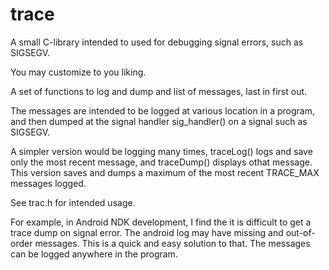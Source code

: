 # trace
A small C-library intended to used for debugging signal errors, such as SIGSEGV.


You may customize to you liking.

A set of functions to log and dump and list of messages,
last in first out.

The messages are intended to be logged at various location in a program,
and then dumped at the signal handler sig_handler() on a signal such as
SIGSEGV.

A simpler version would be logging many times, traceLog() logs and save
only the most recent message, and traceDump() displays othat message.
This version saves and dumps a maximum of the most recent TRACE_MAX messages
logged.

See trac.h for intended usage.

For example, in Android NDK development, I find the it is difficult to get a
trace dump on signal error. The android log may have missing and out-of-order
messages. This is a quick and easy solution to that. The messages can be logged
anywhere in the program.  




